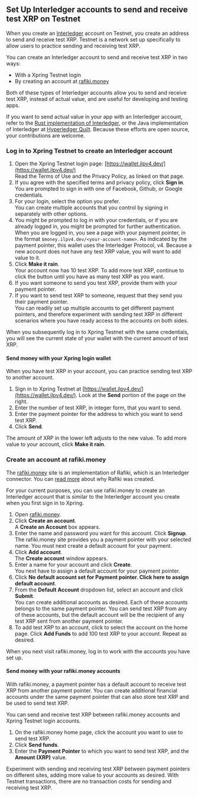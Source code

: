 ## Set Up Interledger accounts to send and receive test XRP on Testnet

<!-- Will have to find all references to files that are being pulled, such as in https://xpring.io/ilp-testnet, and replace them with the new files. -->

When you create an [Interledger](overview.html) account on Testnet, you create an address to send and receive test XRP. Testnet is a network set up specifically to allow users to practice sending and receiving test XRP.

You can create an Interledger account to send and receive test XRP in two ways:

- With a Xpring Testnet login
- By creating an account at [rafiki.money](https://rafiki.money)

Both of these types of Interledger accounts allow you to send and receive test XRP, instead of actual value, and are useful for developing and testing apps.

If you want to send actual value in your app with an Interledger account, refer to the [Rust implementation of Interledger](http://interledger.rs), or the Java implementation of Interledger at [Hyperledger Quilt](https://www.hyperledger.org/projects/quilt). Because these efforts are open source, your contributions are welcome.

### Log in to Xpring Testnet to create an Interledger account

1. Open the Xpring Testnet login page: [https://wallet.ilpv4.dev/](https://wallet.ilpv4.dev/)<br>
   Read the Terms of Use and the Privacy Policy, as linked on that page.
2. If you agree with the specified terms and privacy policy, click **Sign in**.<br>
   You are prompted to sign in with one of Facebook, Github, or Google credentials.
3. For your login, select the option you prefer.<br>
   You can create multiple accounts that you control by signing in separately with other options.
4. You might be prompted to log in with your credentials, or if you are already logged in, you might be prompted for further authentication.<br>
   When you are logged in, you see a page with your payment pointer, in the format `$money.ilpv4.dev/<your-account-name>`.
   As indicated by the payment pointer, this wallet uses the Interledger Protocol, v4.
   Because a new account does not have any test XRP value, you will want to add value to it.
5. Click **Make it rain**.<br>
  Your account now has 10 test XRP. To add more test XRP, continue to click the button until you have as many test XRP as you want.
6. If you want someone to send you test XRP, provide them with your payment pointer.
7. If you want to send test XRP to someone, request that they send you their payment pointer.<br>
   You can readily set up multiple accounts to get different payment pointers, and therefore experiment with sending test XRP in different scenarios where you have ready access to the accounts on both sides.

When you subsequently log in to Xpring Testnet with the same credentials, you will see the current state of your wallet with the current amount of test XRP.   

#### Send money with your Xpring login wallet

When you have test XRP in your account, you can practice sending test XRP to another account.

1. Sign in to Xpring Testnet at [https://wallet.ilpv4.dev/](https://wallet.ilpv4.dev/). Look at the **Send** portion of the page on the right.
2. Enter the number of test XRP, in integer form, that you want to send.
3. Enter the payment pointer for the address to which you want to send test XRP.
4. Click **Send**.

The amount of XRP in the lower left adjusts to the new value. To add more value to your account, click **Make it rain**.

### Create an account at rafiki.money

The [rafiki.money](https://rafiki.money) site is an implementation of Rafiki, which is an Interledger connector. You can [read more](https://medium.com/interledger-blog/introducing-rafiki-e3de4710d3de) about why Rafiki was created.

For your current purposes, you can use rafiki.money to create an Interledger account that is similar to the Interledger account you create when you first sign in to Xpring.

1. Open [rafiki.money](https://rafiki.money).
2. Click **Create an account**.<br>
   A **Create an Account** box appears.
3. Enter the name and password you want for this account. Click **Signup**.<br>
    The rafiki.money site provides you a payment pointer with your selected name. You must next create a default account for your payment.  
4. Click **Add account**.<br>
   The **Create account** window appears.
5. Enter a name for your account and click **Create**.<br>
   You next have to assign a default account for your payment pointer.        
6. Click **No default account set for Payment pointer. Click here to assign default account**.
7. From the **Default Account** dropdown list, select an account and click **Submit**.<br>
   You can create additional accounts as desired. Each of these accounts belongs to the same payment pointer. You can send test XRP from any of these accounts, but the default account will be the recipient of any test XRP sent from another payment pointer.
8. To add test XRP to an account, click to select the account on the home page. Click **Add Funds** to add 100 test XRP to your account. Repeat as desired.

When you next visit rafiki.money, log in to work with the accounts you have set up.

#### Send money with your rafiki.money accounts

With rafiki.money, a payment pointer has a default account to receive test XRP from another payment pointer. You can create additional financial accounts under the same payment pointer that can also store test XRP and be used to send test XRP.

You can send and receive test XRP between rafiki.money accounts and Xpring Testnet login accounts.

1. On the rafiki.money home page, click the account you want to use to send test XRP.
2. Click **Send funds**.
3. Enter the **Payment Pointer** to which you want to send test XRP, and the **Amount (XRP)** value.  

Experiment with sending and receiving test XRP between payment pointers on different sites, adding more value to your accounts as desired. With Testnet transactions, there are no transaction costs for sending and receiving test XRP.
